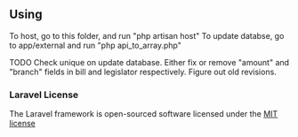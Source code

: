 ## Using

To host, go to this folder, and run "php artisan host"
To update databse, go to app/external and run "php api_to_array.php"

TODO
Check unique on update database.
Either fix or remove "amount" and "branch" fields in bill and legislator respectively.
Figure out old revisions.

### Laravel License

The Laravel framework is open-sourced software licensed under the [MIT license](http://opensource.org/licenses/MIT)
